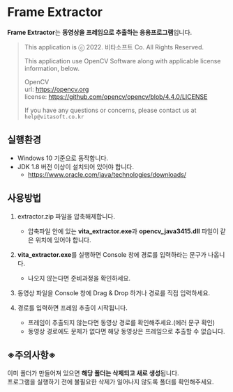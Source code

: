 # Frame Extractor

**Frame Extractor**는 **동영상을 프레임으로 추출하는 응용프로그램**입니다.

> This application is ⓒ 2022. 비타소프트 Co. All Rights Reserved.
>
> This application use OpenCV Software along with applicable license information, below.
>
> OpenCV  
> url: https://opencv.org  
> license: https://github.com/opencv/opencv/blob/4.4.0/LICENSE
>
> If you have any questions or concerns, please contact us at `help@vitasoft.co.kr`

## 실행환경

- Windows 10 기준으로 동작합니다.
- JDK 1.8 버전 이상이 설치되어 있어야 합니다.
    - https://www.oracle.com/java/technologies/downloads/

## 사용방법

1. extractor.zip 파일을 압축해제합니다.
    - 압축파일 안에 있는 **vita_extractor.exe**과 **opencv_java3415.dll** 파일이 같은 위치에 있어야 합니다.


2. **vita_extractor.exe**를 실행하면 Console 창에 경로를 입력하라는 문구가 나옵니다.
    - 나오지 않는다면 준비과정을 확인하세요.


3. 동영상 파일을 Console 창에 Drag & Drop 하거나 경로를 직접 입력하세요.


4. 경로를 입력하면 프레임 추출이 시작됩니다.
    - 프레임이 추출되지 않는다면 동영상 경로를 확인해주세요.(에러 문구 확인)
    - 동영상 경로에도 문제가 없다면 해당 동영상은 프레임으로 추출할 수 없습니다.

## ※주의사항※

이미 폴더가 만들어져 있으면 **해당 폴더는 삭제되고 새로 생성**됩니다.  
프로그램을 실행하기 전에 불필요한 삭제가 일어나지 않도록 폴더를 확인해주세요.
